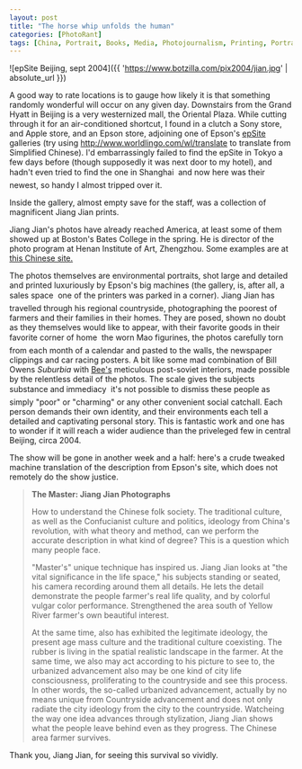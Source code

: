 ```yaml
---
layout: post
title: "The horse whip unfolds the human"
categories: [PhotoRant]
tags: [China, Portrait, Books, Media, Photojournalism, Printing, Portrait, Critique]
---
```



![epSite Beijing, sept 2004]({{ 'https://www.botzilla.com/pix2004/jian.jpg' | absolute_url }})


A good way to rate locations is to gauge how likely it is that something randomly wonderful will occur on any given day. Downstairs from the Grand Hyatt in Beijing is a very westernized mall, the Oriental Plaza. While cutting through it for an air-conditioned shortcut, I found in a clutch a Sony store, and Apple store, and an Epson store, adjoining one of Epson's <a href="http://www.epson.com.cn/epsite/beijing/" target="_blank">epSite</a> galleries (try using <a href="http://www.worldlingo.com/wl/translate" target="_blank">http://www.worldlingo.com/wl/translate</a> to translate from Simplified Chinese). I'd embarrassingly failed to find the epSite in Tokyo a few days before (though supposedly it was next door to my hotel), and hadn't even tried to find the one in Shanghai &#151; and now here was their newest, so handy I almost tripped over it.

Inside the gallery, almost empty save for the staff, was a collection of magnificent Jiang Jian prints.

<!--more-->
Jiang Jian's photos have already reached America, at least some of them showed up at Boston's Bates College in the spring. He is director of the photo program at Henan Institute of Art, Zhengzhou. Some examples are at <a href="http://www.chinaphotocenter.com/sysyl/jiang-j/gy.htm" target="_blank">this Chinese site.</a>

The photos themselves are environmental portraits, shot large and detailed and printed luxuriously  by Epson's big machines (the gallery, is, after all, a sales space &#151; one of the printers was parked in a corner). Jiang Jian has travelled through his regional countryside, photographing the poorest of farmers and their families in their homes. They are posed, shown no doubt as they themselves would like to appear, with their favorite goods in their favorite corner of home &#151; the worn Mao figurines, the photos carefully torn from each month of a calendar and pasted to the walls, the newspaper clippings and car racing posters. A bit like some mad combination of Bill Owens <i>Suburbia</i> with <a href="http://www.beeflowers.com/" target="_blank">Bee's</a> meticulous post-soviet interiors, made possible by the relentless detail of the photos. The scale gives the subjects substance and immediacy &#151; it's not possible to dismiss these people as simply "poor" or "charming" or any other convenient social catchall. Each person demands their own identity, and their environments each tell a detailed and captivating personal story. This is fantastic work and one has to wonder if it will reach a wider audience than the priveleged few in central Beijing, circa 2004.

The show will be gone in another week and a half: here's a crude tweaked machine translation of the description from Epson's site, which does not remotely do the show justice.

<blockquote>
<b>The Master: Jiang Jian Photographs</b>

How to understand the Chinese folk society. The traditional culture, as well as the Confucianist culture and politics, ideology from China's revolution, with what theory and method, can we perform the accurate description in what kind of degree? This is a question which many people face. 

"Master's" unique technique has inspired us. Jiang Jian looks at "the vital significance in the life space," his subjects standing or seated, his camera recording around them all details. He lets the detail demonstrate the people farmer's real life quality, and by colorful vulgar color performance. Strengthened the area south of Yellow River farmer's own beautiful interest.

At the same time, also has exhibited the legitimate ideology, the present age mass culture and the traditional culture coexisting. The rubber is living in the spatial realistic landscape in the farmer. At the same time, we also may act according to his picture to see to, the urbanized advancement also may be one kind of city life consciousness, proliferating to the countryside and see this process. In other words, the so-called urbanized advancement, actually by no means unique from Countryside advancement and does not only radiate the city ideology from the city to the countryside. Watcheing the way one idea advances through stylization, Jiang Jian shows what the people leave behind even as they progress. The Chinese area farmer survives.
</blockquote>

Thank you, Jiang Jian, for seeing this survival so vividly.
                                                                         
